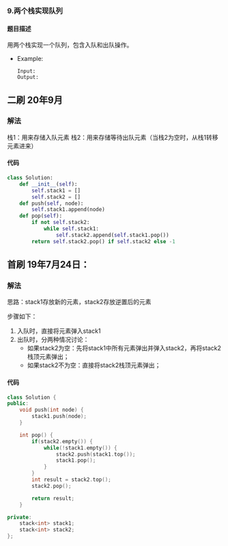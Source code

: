 ### 9.两个栈实现队列
#### 题目描述
用两个栈实现一个队列，包含入队和出队操作。
- Example:
    ```
    Input: 
    Output: 
    ```  

## 二刷 20年9月
### 解法
栈1：用来存储入队元素
栈2：用来存储等待出队元素（当栈2为空时，从栈1转移元素进来）
#### 代码
```python
class Solution:
    def __init__(self):
        self.stack1 = []
        self.stack2 = []
    def push(self, node):
        self.stack1.append(node)
    def pop(self):
        if not self.stack2:
            while self.stack1:
                self.stack2.append(self.stack1.pop())
        return self.stack2.pop() if self.stack2 else -1
```

## 首刷 19年7月24日：
### 解法
思路：stack1存放新的元素，stack2存放逆置后的元素  

步骤如下：  
1. 入队时，直接将元素弹入stack1  
2. 出队时，分两种情况讨论：
   - 如果stack2为空：先将stack1中所有元素弹出并弹入stack2，再将stack2栈顶元素弹出；  
   - 如果stack2不为空：直接将stack2栈顶元素弹出；

#### 代码
```cpp
class Solution {
public:
    void push(int node) {
        stack1.push(node);
    }

    int pop() {
        if(stack2.empty()) {
            while(!stack1.empty()) {
                stack2.push(stack1.top());
                stack1.pop();
            }
        }
        int result = stack2.top();
        stack2.pop();

        return result;
    }

private:
    stack<int> stack1;
    stack<int> stack2;
};
```
